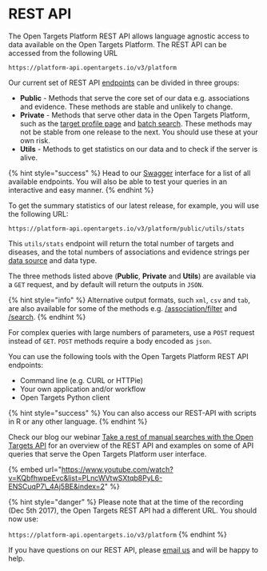 # REST API

The Open Targets Platform REST API allows language agnostic access to data available on the Open Targets Platform. The REST API can be accessed from the following URL

`https://platform-api.opentargets.io/v3/platform`

Our current set of REST API [endpoints](https://en.wikipedia.org/wiki/Web_API#Endpoints) can be divided in three groups:

* **Public** - Methods that serve the core set of our data e.g. associations and evidence. These methods are stable and unlikely to change.
* **Private** - Methods that serve other data in the Open Targets Platform, such as the [target profile page](https://docs.targetvalidation.org/getting-started/getting-started/target-profile) and [batch search](https://docs.targetvalidation.org/getting-started/batch-search). These methods may not be stable from one release to the next. You should use these at your own risk.
* **Utils** - Methods to get statistics on our data and to check if the server is alive.

{% hint style="success" %}
Head to our [Swagger](https://platform-api.opentargets.io/v3/platform/docs/swagger-ui) interface for a list of all available endpoints. You will also be able to test your queries in an interactive and easy manner.
{% endhint %}

To get the summary statistics of our latest release, for example, you will use the following URL:

```text
https://platform-api.opentargets.io/v3/platform/public/utils/stats
```

This `utils/stats` endpoint will return the total number of targets and diseases, and the total numbers of associations and evidence strings per [data source](https://docs.targetvalidation.org/data-sources/data-sources) and data type.

The three methods listed above \(**Public**, **Private** and **Utils**\) are available via a `GET` request, and by default will return the outputs in `JSON`.

{% hint style="info" %}
Alternative output formats, such `xml`, `csv` and `tab`, are also available for some of the methods e.g. [/association/filter](https://api.opentargets.io/v3/platform/docs/swagger-ui#/filter/getAssociationFilter) and [/search](https://api.opentargets.io/v3/platform/docs/swagger-ui#/search/getSearch).
{% endhint %}

For complex queries with large numbers of parameters, use  a `POST` request instead of `GET`. `POST` methods require a body encoded as `json`.

You can use the following tools with the Open Targets Platform REST API endpoints:

* Command line \(e.g. CURL or HTTPie\)
* Your own application and/or workflow
* Open Targets Python client

{% hint style="success" %}
You can also access our REST-API with scripts in R or any other language.
{% endhint %}

Check our blog our webinar [Take a rest of manual searches with the Open Targets API](https://www.youtube.com/watch?v=KQbfhwpeEvc&index=2&list=PLncWVtwSXtqb8PyL6-ENSCuqP7_4Aj5BE) for an overview of the REST API and examples on some of API queries that serve the Open Targets Platform user interface.

{% embed url="https://www.youtube.com/watch?v=KQbfhwpeEvc&list=PLncWVtwSXtqb8PyL6-ENSCuqP7\_4Aj5BE&index=2" %}

{% hint style="danger" %}
Please note that at the time of the recording \(Dec 5th 2017\), the Open Targets REST API had a different URL. You should now use:

`https://platform-api.opentargets.io/v3/platform`
{% endhint %}

If you have questions on our REST API, please [email us](mailto:support@targetvalidation.org) and will be happy to help.







